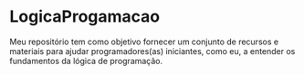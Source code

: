 # LogicaProgamacao
Meu repositório tem como objetivo fornecer um conjunto de recursos e materiais para ajudar programadores(as) iniciantes, como eu, a entender os fundamentos da lógica de programação.
